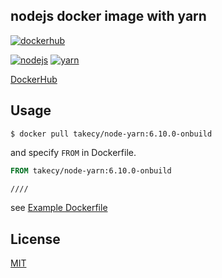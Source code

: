 nodejs docker image with yarn
---

[![dockerhub](https://img.shields.io/badge/dockerhub-node--yarn-green.svg?style=flat-square)](https://hub.docker.com/r/takecy/node-yarn/)

[![nodejs](https://img.shields.io/badge/nodejs-6.10.0-blue.svg?style=flat-square)](https://nodejs.org)
[![yarn](https://img.shields.io/badge/yarn-0.21.3-blue.svg?style=flat-square)](https://yarnpkg.com)

[DockerHub](https://hub.docker.com/r/takecy/node-yarn)

## Usage
```shell
$ docker pull takecy/node-yarn:6.10.0-onbuild
```

and specify `FROM` in Dockerfile.
```dockerfile
FROM takecy/node-yarn:6.10.0-onbuild

////
```

see [Example Dockerfile](./Dockerfile_example)

## License
[MIT](./LICENSE)